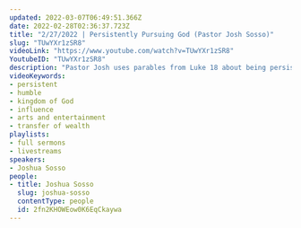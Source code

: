 ```yaml
---
updated: 2022-03-07T06:49:51.366Z
date: 2022-02-28T02:36:37.723Z
title: "2/27/2022 | Persistently Pursuing God (Pastor Josh Sosso)"
slug: "TUwYXr1zSR8"
videoLink: "https://www.youtube.com/watch?v=TUwYXr1zSR8"
YoutubeID: "TUwYXr1zSR8"
description: "Pastor Josh uses parables from Luke 18 about being persistent and being humble. He urges us to not only be persistent in praying, but following the instructions given to us. He also discusses the rich young ruler who wouldn't give up his riches to enter the kingdom. While God doesn't want you to be poor, he is looking at your heart to see if you will give everything to him. God wants you to be successful so you can influence people around the world. \n"
videoKeywords:
- persistent
- humble
- kingdom of God
- influence
- arts and entertainment
- transfer of wealth
playlists:
- full sermons
- livestreams
speakers:
- Joshua Sosso
people:
- title: Joshua Sosso
  slug: joshua-sosso
  contentType: people
  id: 2fn2KHOWEow0K6EqCkaywa
---
```

